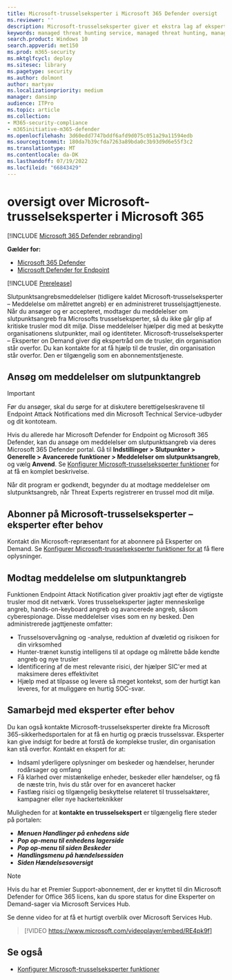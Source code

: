 ```yaml
---
title: Microsoft-trusselseksperter i Microsoft 365 Defender oversigt
ms.reviewer: ''
description: Microsoft-trusselseksperter giver et ekstra lag af ekspertise til Microsoft 365 Defender.
keywords: managed threat hunting service, managed threat hunting, managed detection and response (MDR) service, MTE, Microsoft-trusselseksperter
search.product: Windows 10
search.appverid: met150
ms.prod: m365-security
ms.mktglfcycl: deploy
ms.sitesec: library
ms.pagetype: security
ms.author: dolmont
author: martyav
ms.localizationpriority: medium
manager: dansimp
audience: ITPro
ms.topic: article
ms.collection:
- M365-security-compliance
- m365initiative-m365-defender
ms.openlocfilehash: 3d60edd7747bddf6afd9d075c051a29a11594edb
ms.sourcegitcommit: 180da7b39cfda7263a89bda0c3b93d9d6e55f3c2
ms.translationtype: MT
ms.contentlocale: da-DK
ms.lasthandoff: 07/19/2022
ms.locfileid: "66843429"
---
```

# <a name="microsoft-threat-experts-in-microsoft-365-overview"></a>oversigt over Microsoft-trusselseksperter i Microsoft 365

[!INCLUDE [Microsoft 365 Defender rebranding](../includes/microsoft-defender.md)]

**Gælder for:**

- [Microsoft 365 Defender](https://go.microsoft.com/fwlink/?linkid=2118804)
- [Microsoft Defender for Endpoint](https://go.microsoft.com/fwlink/p/?linkid=2154037)

[!INCLUDE [Prerelease](../includes/prerelease.md)]

Slutpunktsangrebsmeddelelser (tidligere kaldet Microsoft-trusselseksperter – Meddelelse om målrettet angreb) er en administreret trusselsjagttjeneste. Når du ansøger og er accepteret, modtager du meddelelser om slutpunktsangreb fra Microsofts trusselseksperter, så du ikke går glip af kritiske trusler mod dit miljø. Disse meddelelser hjælper dig med at beskytte organisationens slutpunkter, mail og identiteter.
Microsoft-trusselseksperter – Eksperter on Demand giver dig ekspertråd om de trusler, din organisation står overfor. Du kan kontakte for at få hjælp til de trusler, din organisation står overfor. Den er tilgængelig som en abonnementstjeneste.

## <a name="apply-for-endpoint-attack-notifications"></a>Ansøg om meddelelser om slutpunktangreb

> [!IMPORTANT]
> Før du ansøger, skal du sørge for at diskutere berettigelseskravene til Endpoint Attack Notifications med din Microsoft Technical Service-udbyder og dit kontoteam.

Hvis du allerede har Microsoft Defender for Endpoint og Microsoft 365 Defender, kan du ansøge om meddelelser om slutpunktsangreb via deres Microsoft 365 Defender portal. Gå til **Indstillinger > Slutpunkter > Generelle > Avancerede funktioner > Meddelelser om slutpunktsangreb**, og vælg **Anvend**. Se [Konfigurer Microsoft-trusselseksperter funktioner](./configure-microsoft-threat-experts.md) for at få en komplet beskrivelse.

Når dit program er godkendt, begynder du at modtage meddelelser om slutpunktsangreb, når Threat Experts registrerer en trussel mod dit miljø.

## <a name="subscribe-to-microsoft-threat-experts---experts-on-demand"></a>Abonner på Microsoft-trusselseksperter – eksperter efter behov

Kontakt din Microsoft-repræsentant for at abonnere på Eksperter on Demand.  Se [Konfigurer Microsoft-trusselseksperter funktioner for at](./configure-microsoft-threat-experts.md) få flere oplysninger.

## <a name="receive-endpoint-attack-notification"></a>Modtag meddelelse om slutpunktangreb

Funktionen Endpoint Attack Notification giver proaktiv jagt efter de vigtigste trusler mod dit netværk. Vores trusselseksperter jagter menneskelige angreb, hands-on-keyboard angreb og avancerede angreb, såsom cyberespionage. Disse meddelelser vises som en ny besked. Den administrerede jagttjeneste omfatter:

- Trusselsovervågning og -analyse, reduktion af dvæletid og risikoen for din virksomhed
- Hunter-trænet kunstig intelligens til at opdage og målrette både kendte angreb og nye trusler
- Identificering af de mest relevante risici, der hjælper SIC'er med at maksimere deres effektivitet
- Hjælp med at tilpasse og levere så meget kontekst, som der hurtigt kan leveres, for at muliggøre en hurtig SOC-svar.

## <a name="collaborate-with-experts-on-demand"></a>Samarbejd med eksperter efter behov

Du kan også kontakte Microsoft-trusselseksperter direkte fra Microsoft 365-sikkerhedsportalen for at få en hurtig og præcis trusselssvar.  Eksperter kan give indsigt for bedre at forstå de komplekse trusler, din organisation kan stå overfor.  Kontakt en ekspert for at:

- Indsaml yderligere oplysninger om beskeder og hændelser, herunder rodårsager og omfang
- Få klarhed over mistænkelige enheder, beskeder eller hændelser, og få de næste trin, hvis du står over for en avanceret hacker
- Fastlæg risici og tilgængelig beskyttelse relateret til trusselsaktører, kampagner eller nye hackerteknikker

Muligheden for at **kontakte en trusselsekspert** er tilgængelig flere steder på portalen:

- <i>**Menuen Handlinger på enhedens side**</i><BR>
- <i>**Pop op-menu til enhedens lagerside**</i><BR>
- <i>**Pop op-menu til siden Beskeder**</i><BR>
- <i>**Handlingsmenu på hændelsessiden**</i><BR>
- <i>**Siden Hændelsesoversigt**</i><BR>

> [!NOTE]
> Hvis du har et Premier Support-abonnement, der er knyttet til din Microsoft Defender for Office 365 licens, kan du spore status for dine Eksperter on Demand-sager via Microsoft Services Hub.

Se denne video for at få et hurtigt overblik over Microsoft Services Hub.

> [!VIDEO https://www.microsoft.com/videoplayer/embed/RE4pk9f]

## <a name="see-also"></a>Se også

- [Konfigurer Microsoft-trusselseksperter funktioner](./configure-microsoft-threat-experts.md)
